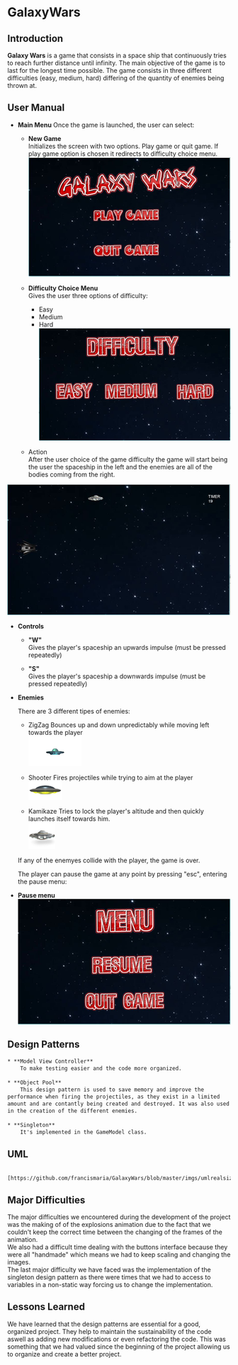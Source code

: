 # GalaxyWars

## Introduction

**Galaxy Wars** is a game that consists in a space ship that continuously tries to reach further distance until infinity. The main objective of the game is to last for the longest time possible. 
The game consists in three different difficulties (easy, medium, hard) differing of the quantity of enemies being thrown at.

## User Manual

* **Main Menu**
Once the game is launched, the user can select:
	* **New Game**  
	Initializes the screen with two options. Play game or quit game. If play game option is chosen it redirects to difficulty choice menu.
![alt text](imgs/menu.JPG)

	* **Difficulty Choice Menu**  
		Gives the user three options of difficulty:
		* Easy
		* Medium
		* Hard
![alt text](imgs/difficulty.JPG)

	* Action  
	After the user choice of the game difficulty the game will start being the user the spaceship in the left and the enemies are all of the bodies coming from the right.
	
![alt text](imgs/example1.JPG)
	
* **Controls**
	* **"W"**  
	Gives the player's spaceship an upwards impulse (must be pressed repeatedly)

	* **"S"**  
	Gives the player's spaceship a downwards impulse (must be pressed repeatedly)


* **Enemies**

	There are 3 different tipes of enemies:
	* ZigZag
	Bounces up and down unpredictably while moving left towards the player  
	![alt text](https://github.com/francismaria/GalaxyWars/blob/master/android/assets/zigzag.png)

	* Shooter
	Fires projectiles while trying to aim at the player  
	![alt text](https://github.com/francismaria/GalaxyWars/blob/master/android/assets/shooter.png)

	* Kamikaze
	Tries to lock the player's altitude and then quickly launches itself towards him.  
	![alt text](https://github.com/francismaria/GalaxyWars/blob/master/android/assets/kamikaze.png)
	

	If any of the enemyes collide with the player, the game is over. 
	
	The player can pause the game at any point by pressing "esc", entering the pause menu:
	
* **Pause menu**
	![alt text](imgs/pausedMenu.JPG)


## Design Patterns

	* **Model View Controller**
		To make testing easier and the code more organized. 

	* **Object Pool**
		This design pattern is used to save memory and improve the performance when firing the projectiles, as they exist in a limited amount and are contantly being created and destroyed. It was also used in the creation of the different enemies.

	* **Singleton**
		It's implemented in the GameModel class.

## UML

      [https://github.com/francismaria/GalaxyWars/blob/master/imgs/umlrealsize.jpg]

## Major Difficulties
The major difficulties we encountered during the development of the project was the making of of the explosions animation due to the fact that we couldn't keep the correct time between the changing of the frames of the animation.  
We also had a difficult time dealing with the buttons interface because they were all "handmade" which means we had to keep scaling and changing the images.  
The last major difficulty we have faced was the implementation of the singleton design pattern as there were times that we had to access to variables in a non-static way forcing us to change the implementation.  
## Lessons Learned
We have learned that the design patterns are essential for a good, organized project. They help to maintain the sustainability of the code aswell as adding new modifications or even refactoring the code. This was something that we had valued since the beginning of the project allowing us to organize and create a better project.

